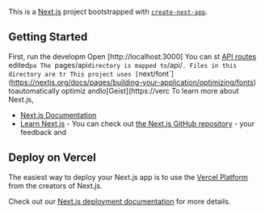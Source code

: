 This is a [Next.js](https://nextjs.org) project bootstrapped with [`create-next-app`](https://nextjs.org/docs/pages/api-reference/create-next-app).

## Getting Started

First, run the developm
Open [http://localhost:3000]
You can st
[API routes](https://nextjs.org/docs/pages/building-your-application/routng/ap-routes)
edited`pa
The `pages/api` directory is mapped to `/api/`. Files in this directory are tr
This project uses [`next/font`](https://nextjs.org/docs/pages/building-your-application/optimizing/fonts) toautomatically optimiz andlo[Geist](https://verc
To learn more about Next.js,
- [Next.js Documentation](https://nextjs.org/docs)
- [Learn Next.js](https://nextjs.org/learn-pages-router) -
You can check out [the Next.js GitHub repository](https://github.com/vercel/next.js) - your feedback and
## Deploy on Vercel

The easiest way to deploy your Next.js app is to use the [Vercel Platform](https://vercel.com/new?utm_medium=default-template&filter=next.js&utm_source=create-next-app&utm_campaign=create-next-app-readme) from the creators of Next.js.

Check out our [Next.js deployment documentation](https://nextjs.org/docs/pages/building-your-application/deploying) for more details.
